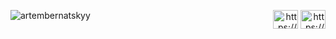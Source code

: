 <p><img align="left" src="https://github-readme-stats.vercel.app/api/top-langs?username=artembernatskyy&show_icons=true&locale=en&layout=compact" alt="artembernatskyy" /></p>

<p align="right">
<a href="https://linkedin.com/in/https://www.linkedin.com/in/artembernatskyy/" target="blank"><img align="center" src="https://cdn.jsdelivr.net/npm/simple-icons@3.0.1/icons/linkedin.svg" alt="https://www.linkedin.com/in/artembernatskyy/" height="30" width="40" /></a>
<a href="https://stackoverflow.com/users/https://stackoverflow.com/users/5751147/artem-bernatskyi" target="blank"><img align="center" src="https://cdn.jsdelivr.net/npm/simple-icons@3.0.1/icons/stackoverflow.svg" alt="https://stackoverflow.com/users/5751147/artem-bernatskyi" height="30" width="40" /></a>
</p>
